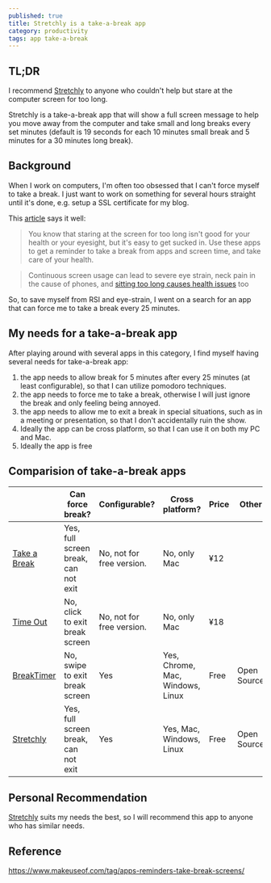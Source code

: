 ```yaml
---
published: true
title: Stretchly is a take-a-break app
category: productivity
tags: app take-a-break
---
```


## TL;DR

I recommend [Stretchly](https://hovancik.net/stretchly) to anyone who couldn't help but stare at the computer screen for too long.

Stretchly is a take-a-break app that will show a full screen message to help you move away from the computer and take small and long breaks every set minutes (default is 19 seconds for each 10 minutes small break and 5 minutes for a 30 minutes long break).

[](https://i.imgur.com/Acha4Mt.png)

## Background

When I work on computers, I'm often too obsessed that I can't force myself to take a break. I just want to work on something for several hours straight until it's done, e.g. setup a SSL certificate for my blog.

This [article](https://www.makeuseof.com/tag/apps-reminders-take-break-screens/) says it well:

> You know that staring at the screen for too long isn't good for your health or your eyesight, but it's easy to get sucked in. Use these apps to get a reminder to take a break from apps and screen time, and take care of your health.

> Continuous screen usage can lead to severe eye strain, neck pain in the cause of phones, and [sitting too long causes health issues](https://www.makeuseof.com/tag/4-health-issues-sitting-long-avoid/) too

So, to save myself from RSI and eye-strain, I went on a search for an app that can force me to take a break every 25 minutes.

## My needs for a take-a-break app

After playing around with several apps in this category, I find myself having several needs for take-a-break app:

1. the app needs to allow break for 5 minutes after every 25 minutes (at least configurable), so that I can utilize pomodoro techniques.
2. the app needs to force me to take a break, otherwise I will just ignore the break and only feeling being annoyed.
3. the app needs to allow me to exit a break in special situations, such as in a meeting or presentation, so that I don't accidentally ruin the show.
4. Ideally the app can be cross platform, so that I can use it on both my PC and Mac.
5. Ideally the app is free

## Comparision of take-a-break apps

|                                                              | Can force break?                     | Configurable?             | Cross platform?                  | Price | Other       |
| ------------------------------------------------------------ | ------------------------------------ | ------------------------- | -------------------------------- | ----- | ----------- |
| [Take a Break](https://apps.apple.com/us/app/take-a-break-timer-reminder/id1457158844?mt=12) | Yes, full screen break, can not exit | No, not for free version. | No, only Mac                     | ¥12   |             |
| [Time Out](https://apps.apple.com/us/app/time-out-break-reminders/id402592703?mt=12) | No, click to exit break screen       | No, not for free version. | No, only Mac                     | ¥18   |             |
| [BreakTimer](https://breaktimer.app/)                        | No, swipe to exit break screen       | Yes                       | Yes, Chrome, Mac, Windows, Linux | Free  | Open Source |
| [Stretchly](https://hovancik.net/stretchly)                  | Yes, full screen break, can not exit | Yes                       | Yes, Mac, Windows, Linux         | Free  | Open Source |

## Personal Recommendation

[Stretchly](https://hovancik.net/stretchly) suits my needs the best, so I will recommend this app to anyone who has similar needs.

## Reference

https://www.makeuseof.com/tag/apps-reminders-take-break-screens/
